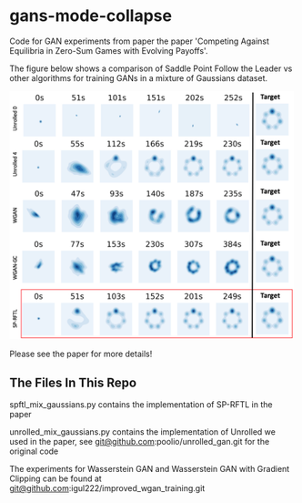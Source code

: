 # gans-mode-collapse
Code for GAN experiments from paper the paper 'Competing Against Equilibria in Zero-Sum Games with Evolving Payoffs'.

The figure below shows a comparison of Saddle Point Follow the Leader vs other algorithms for
training GANs in a mixture of Gaussians dataset.

<p class="aligncenter">
    <img src="alg_comparison.png" alt="" class="center" width="500"/>
</p>

Please see the paper for more details!

<h2>The Files In This Repo</h2>
spftl_mix_gaussians.py contains the implementation of SP-RFTL in the paper

unrolled_mix_gaussians.py contains the implementation of Unrolled we used in the paper,
see git@github.com:poolio/unrolled_gan.git for the original code

The experiments for Wasserstein GAN and Wasserstein GAN with Gradient Clipping can be found at
git@github.com:igul222/improved_wgan_training.git
